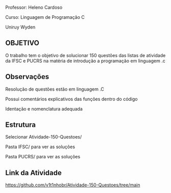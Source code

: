 Professor: Heleno Cardoso 

Curso: Linguagem de Programação C

Uniruy Wyden

## OBJETIVO
O trabalho tem o objetivo de solucionar 150 questões das listas de atividade da IFSC e PUCRS na matéria de introdução a programação em linguagem .c
## Observações
Resolução de questões estão em linguagem .C

Possui comentários explicativos das funções dentro do código 

Identação e nomenclatura adequada
## Estrutura
Selecionar Atividade-150-Questoes/

Pasta IFSC/ para ver as soluções

Pasta PUCRS/ para ver as soluções 
## Link da Atividade
https://github.com/v1t1nhobr/Atividade-150-Questoes/tree/main



